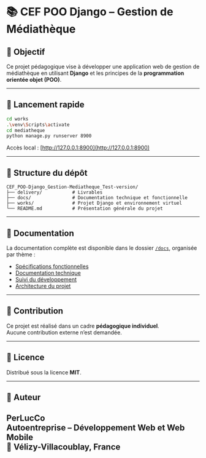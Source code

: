 # 📚 CEF POO Django – Gestion de Médiathèque

## 🎯 Objectif

Ce projet pédagogique vise à développer une application web de gestion de médiathèque en utilisant **Django** et les principes de la **programmation orientée objet (POO)**.

---

## 🚀 Lancement rapide

```bash
cd works
.\venv\Scripts\activate
cd mediatheque
python manage.py runserver 8900
```

Accès local : [http://127.0.0.1:8900](http://127.0.0.1:8900)

---

## 📁 Structure du dépôt

```
CEF_POO-Django_Gestion-Mediatheque_Test-version/
├── delivery/           # Livrables
├── docs/               # Documentation technique et fonctionnelle
├── works/              # Projet Django et environnement virtuel
└── README.md           # Présentation générale du projet
```

---

## 📎 Documentation

La documentation complète est disponible dans le dossier [`/docs`](docs/README.md), organisée par thème :
- [Spécifications fonctionnelles](docs/fonctionnel/README-fonct.md)
- [Documentation technique](docs/technique/README-tech.md)
- [Suivi du développement](docs/developpement/README-dev.md)
- [Architecture du projet](docs/architecture/README-archi.md)

---

## 🤝 Contribution

Ce projet est réalisé dans un cadre **pédagogique individuel**.  
Aucune contribution externe n’est demandée.

---

## 📄 Licence

Distribué sous la licence **MIT**.

---

## 👤 Auteur

**PerLucCo**  
Autoentreprise – Développement Web et Web Mobile  
📍 Vélizy-Villacoublay, France
---

